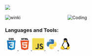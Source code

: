  <a href = "https://github.com/Winki372"><img src = "https://cardivo.vercel.app/api?name=Winki&description=Hi,%20I%27m%20Winki.%20Currently%20Interesting%20in%20Cyber%20Security,%20Bug%20Hunter,%20etc.%20Nice%20to%20meet%20you,%20and%20have%20a%20Good%20Day%20%F0%9F%91%8B&image=//i.pinimg.com/736x/7e/a5/91/7ea591287583ba3f6504ef9c7b77ee46.jpg&backgroundColor=%23ecf0f1&linkedin=Thoriq%20Saiful%20Muhsinin&instagram=thrxsm&github=Winki372&pattern=topography&colorPattern=%23eaeaea"/><a>
 
<img align="right" alt="Coding" width="300" src="https://media0.giphy.com/media/LOtqITm3tFmiA/giphy.gif?cid=6c09b952k202p6in9qb4zv6uk4vym0slrfmzdh69b2f9co1u&ep=v1_internal_gif_by_id&rid=giphy.gif&ct=g">
<p align="left"> <img src="https://komarev.com/ghpvc/?username=winki&label=Profile%20views&color=0e75b6&style=flat" alt="winki" /> </p>


<h3 align="left">Languages and Tools:</h3>
<p align="left"> <a href="https://www.w3schools.com/css/" target="_blank" rel="noreferrer"> <img src="https://raw.githubusercontent.com/devicons/devicon/master/icons/css3/css3-original-wordmark.svg" alt="css3" width="40" height="40"/> </a> <a href="https://www.w3.org/html/" target="_blank" rel="noreferrer"> <img src="https://raw.githubusercontent.com/devicons/devicon/master/icons/html5/html5-original-wordmark.svg" alt="html5" width="40" height="40"/> </a> 
 <a href="https://developer.mozilla.org/en-US/docs/Web/JavaScript" target="_blank" rel="noreferrer"> <img src="https://raw.githubusercontent.com/devicons/devicon/master/icons/javascript/javascript-original.svg" alt="javascript" width="40" height="40"/> </a> <a href="https://www.python.org" target="_blank" rel="noreferrer"> <img src="https://raw.githubusercontent.com/devicons/devicon/master/icons/python/python-original.svg" alt="python" width="40" height="40"/> </a> <a href="https://www.linux.org/" target="_blank" rel="noreferrer"> <img src="https://raw.githubusercontent.com/devicons/devicon/master/icons/linux/linux-original.svg" alt="linux" width="40" height="40"/> </a>  </p>


